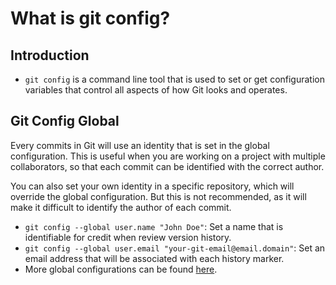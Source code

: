 # What is git config?

## Introduction

- `git config` is a command line tool that is used to set or get configuration variables that control all aspects of how Git looks and operates.

## Git Config Global

Every commits in Git will use an identity that is set in the global configuration. This is useful when you are working on a project with multiple collaborators, so that each commit can be identified with the correct author.

You can also set your own identity in a specific repository, which will override the global configuration. But this is not recommended, as it will make it difficult to identify the author of each commit.

- `git config --global user.name "John Doe"`: Set a name that is identifiable for credit when review version history.
- `git config --global user.email "your-git-email@email.domain"`: Set an email address that will be associated with each history marker.
- More global configurations can be found [here](https://git-scm.com/book/en/v2/Customizing-Git-Git-Configuration).
